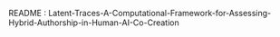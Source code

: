 README : Latent-Traces-A-Computational-Framework-for-Assessing-Hybrid-Authorship-in-Human-AI-Co-Creation
